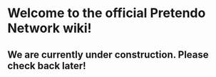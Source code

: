 <!-- TITLE: Home -->
<!-- SUBTITLE: A quick summary of Home -->

# Welcome to the official Pretendo Network wiki!
## We are currently under construction. Please check back later!